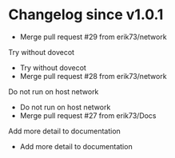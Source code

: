 # Changelog since v1.0.1
- Merge pull request #29 from erik73/network

Try without dovecot 
- Try without dovecot 
- Merge pull request #28 from erik73/network

Do not run on host network 
- Do not run on host network 
- Merge pull request #27 from erik73/Docs

Add more detail to documentation 
- Add more detail to documentation 
